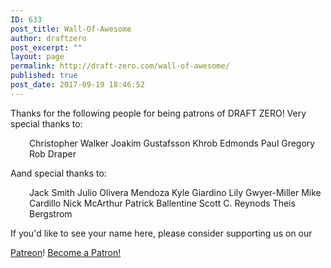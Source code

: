 ```yaml
---
ID: 633
post_title: Wall-Of-Awesome
author: draftzero
post_excerpt: ""
layout: page
permalink: http://draft-zero.com/wall-of-awesome/
published: true
post_date: 2017-09-19 18:46:52
---
```

Thanks for the following people for being patrons of DRAFT ZERO! Very special thanks to: <p style="padding-left: 30px;">
  Christopher Walker Joakim Gustafsson Khrob Edmonds Paul Gregory Rob Draper
</p> Aand special thanks to: 

<p style="padding-left: 30px;">
  Jack Smith Julio Olivera Mendoza Kyle Giardino Lily Gwyer-Miller Mike Cardillo Nick McArthur Patrick Ballentine Scott C. Reynods Theis Bergstrom
</p> If you'd like to see your name here, please consider supporting us on our 

<a href="https://www.patreon.com/draftzero" target="_blank" rel="noopener">Patreon</a>! <a href="https://www.patreon.com/bePatron?u=3345159" data-patreon-widget-type="become-patron-button">Become a Patron!</a><script async src="https://c6.patreon.com/becomePatronButton.bundle.js"></script>